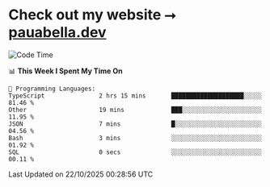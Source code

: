 # Check out my website ⭢ [pauabella.dev](https://pauabella.dev)

<!--START_SECTION:waka-->
![Code Time](http://img.shields.io/badge/Code%20Time-4%2C910%20hrs%2047%20mins-blue)

📊 **This Week I Spent My Time On** 

```text
💬 Programming Languages: 
TypeScript               2 hrs 15 mins       ████████████████████░░░░░   81.46 % 
Other                    19 mins             ███░░░░░░░░░░░░░░░░░░░░░░   11.95 % 
JSON                     7 mins              █░░░░░░░░░░░░░░░░░░░░░░░░   04.56 % 
Bash                     3 mins              ░░░░░░░░░░░░░░░░░░░░░░░░░   01.92 % 
SQL                      0 secs              ░░░░░░░░░░░░░░░░░░░░░░░░░   00.11 % 
```


 Last Updated on 22/10/2025 00:28:56 UTC
<!--END_SECTION:waka-->
